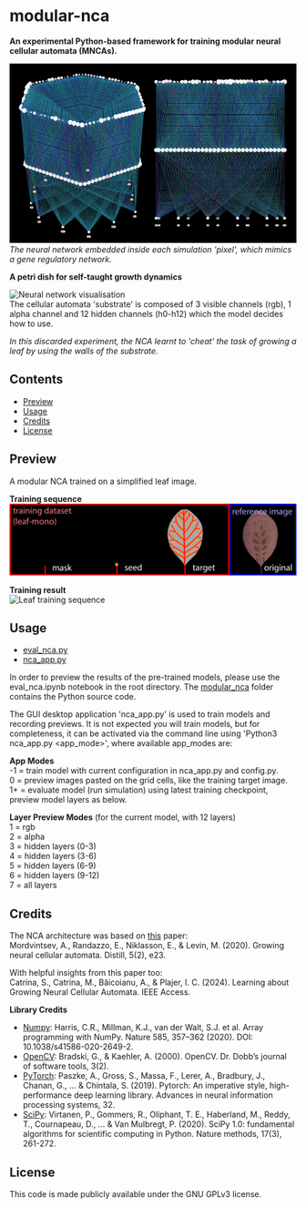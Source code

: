 # modular-nca
**An experimental Python-based framework for training modular neural cellular automata (MNCAs).**

 ![Neural network visualisation](https://github.com/paveworkshop/modular-nca/blob/main/previews/neural-network.png)  
_The neural network embedded inside each simulation 'pixel', which mimics a gene regulatory network._
 
**A petri dish for self-taught growth dynamics**  

![Neural network visualisation](https://github.com/paveworkshop/modular-nca/blob/main/previews/hex-leaf-mono-7-0-64-16-9241-3826-1721073373.gif)  
The cellular automata 'substrate' is composed of 3 visible channels (rgb), 1 alpha channel and 12 hidden channels (h0-h12) which the model decides how to use.  

_In this discarded experiment, the NCA learnt to 'cheat' the task of growing a leaf by using the walls of the substrate._

## Contents
- [Preview](#Preview)
- [Usage](#Usage)
- [Credits](#Credits)
- [License](#License)

## Preview
A modular NCA trained on a simplified leaf image.  

**Training sequence**  
 ![Leaf training result](https://github.com/paveworkshop/modular-nca/blob/main/training_datasets/leaf-mono-thumbnail.png)
 
**Training result**  
![Leaf training sequence](https://github.com/paveworkshop/modular-nca/blob/main/previews/hex-leaf-mono-1-0-96-16-9241-1248-1721141463.gif) 

## Usage
- [eval_nca.py](eval_nca.ipynb)
- [nca_app.py](nca_app.py)

In order to preview the results of the pre-trained models, please use the eval_nca.ipynb notebook in the root directory.
The [modular_nca](modular_nca) folder contains the Python source code.

The GUI desktop application 'nca_app.py' is used to train models and recording previews. It is not expected you will train models, but for completeness, it can be activated via the command line using 'Python3 nca_app.py <app_mode>', where available app_modes are:

**App Modes**  
-1 = train model with current configuration in nca_app.py and config.py.  
0 = preview images pasted on the grid cells, like the training target image.  
1+ = evaluate model (run simulation) using latest training checkpoint, preview model layers as below.  

**Layer Preview Modes** (for the current model, with 12 layers)   
1 = rgb  
2 = alpha  
3 = hidden layers (0-3)  
4 = hidden layers (3-6)  
5 = hidden layers (6-9)  
6 = hidden layers (9-12)  
7 = all layers  

## Credits
The NCA architecture was based on [this](https://distill.pub/2020/growing-ca/) paper:  
Mordvintsev, A., Randazzo, E., Niklasson, E., & Levin, M. (2020). Growing neural cellular automata. Distill, 5(2), e23. 

With helpful insights from this paper too:  
Catrina, S., Catrina, M., Băicoianu, A., & Plajer, I. C. (2024). Learning about Growing Neural Cellular Automata. IEEE Access.

**Library Credits**
- [Numpy](https://numpy.org/): Harris, C.R., Millman, K.J., van der Walt, S.J. et al. Array programming with NumPy. Nature 585, 357–362 (2020). DOI: 10.1038/s41586-020-2649-2.
- [OpenCV](https://opencv.org/): Bradski, G., & Kaehler, A. (2000). OpenCV. Dr. Dobb’s journal of software tools, 3(2).
- [PyTorch](https://pytorch.org/): Paszke, A., Gross, S., Massa, F., Lerer, A., Bradbury, J., Chanan, G., ... & Chintala, S. (2019). Pytorch: An imperative style, high-performance deep learning library. Advances in neural information processing systems, 32.
- [SciPy](https://scipy.org/): Virtanen, P., Gommers, R., Oliphant, T. E., Haberland, M., Reddy, T., Cournapeau, D., ... & Van Mulbregt, P. (2020). SciPy 1.0: fundamental algorithms for scientific computing in Python. Nature methods, 17(3), 261-272.
## License
This code is made publicly available under the GNU GPLv3 license.
